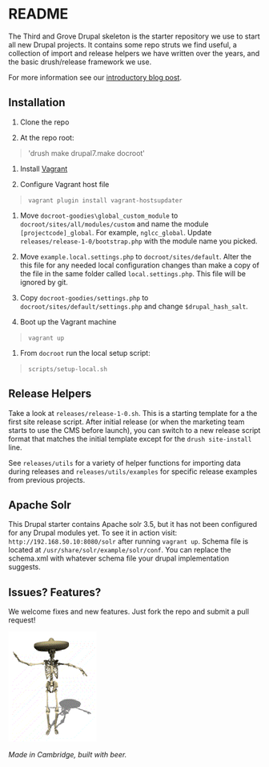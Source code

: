 README
=

The Third and Grove Drupal skeleton is the starter repository we use to start all new Drupal projects. It contains some repo struts we find useful, a collection of import and release helpers we have written over the years, and the basic drush/release framework we use.

For more information see our [introductory blog post](http://www.thirdandgrove.com/introducing-the-tag-drupal-starter-skeleton).

Installation
-

1. Clone the repo

1. At the repo root:
> 'drush make drupal7.make docroot'

1. Install [Vagrant](https://www.vagrantup.com/downloads.html)

1. Configure Vagrant host file
> `vagrant plugin install vagrant-hostsupdater`

1. Move `docroot-goodies\global_custom_module` to `docroot/sites/all/modules/custom` and name the module `[projectcode]_global`. For example, `nglcc_global`. Update `releases/release-1-0/bootstrap.php` with the module name you picked.

1. Move `example.local.settings.php` to `docroot/sites/default`. Alter the this file for any needed local configuration changes than make a copy of the file in the same folder called `local.settings.php`. This file will be ignored by git.

1. Copy `docroot-goodies/settings.php` to `docroot/sites/default/settings.php` and change `$drupal_hash_salt`.

1. Boot up the Vagrant machine
> `vagrant up`

1. From `docroot` run the local setup script:
> `scripts/setup-local.sh`

Release Helpers
-

Take a look at `releases/release-1-0.sh`. This is a starting template for a the first site release script. After initial release (or when the marketing team starts to use the CMS before launch), you can switch to a new release script format that matches the initial template except for the `drush site-install` line.

See `releases/utils` for a variety of helper functions for importing data during releases and `releases/utils/examples` for specific release examples from previous projects.

Apache Solr
-
This Drupal starter contains Apache solr 3.5, but it has not been configured for any Drupal modules yet. To see it in action visit: `http://192.168.50.10:8080/solr` after running `vagrant up`. Schema file is located at `/usr/share/solr/example/solr/conf`. You can replace the schema.xml with whatever schema file your drupal implementation suggests.


Issues? Features?
-
We welcome fixes and new features. Just fork the repo and submit a pull request!

![A dancing skeleton in a sombrero](dancing-skeleton-in-a-sombrero.gif)

_Made in Cambridge, built with beer._
